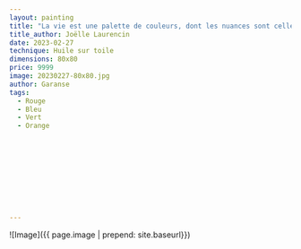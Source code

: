 ```yaml
---
layout: painting
title: "La vie est une palette de couleurs, dont les nuances sont celles que l'on porte au fond du cœur. La vie est une palette de saveurs, composée d'un peu de soi-même, d'un peu de l'autre, qui mises bout à bout, représentent le chef-d'œuvre ultime de l'humanité."                      
title_author: Joëlle Laurencin                                     
date: 2023-02-27
technique: Huile sur toile 
dimensions: 80x80
price: 9999
image: 20230227-80x80.jpg
author: Garanse
tags:
  - Rouge
  - Bleu
  - Vert
  - Orange
  
  
  
  
  
  
  
  
  
  
---
```

![Image]({{ page.image | prepend: site.baseurl}})

